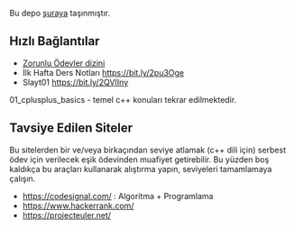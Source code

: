 Bu depo [şuraya](https://github.com/zyavuz610/learnCPP_inKTU) taşınmıştır.


## Hızlı Bağlantılar
* [Zorunlu Ödevler dizini](https://github.com/zaferyavuz/programming_in_cplusplus/tree/master/00_homeWORKS/assigned%20homeworks)
* İlk Hafta Ders Notları https://bit.ly/2pu3Oge
* Slayt01 https://bit.ly/2QVIIny

01_cplusplus_basics - temel c++ konuları tekrar edilmektedir.


## Tavsiye Edilen Siteler
Bu sitelerden bir ve/veya birkaçından seviye atlamak (c++ dili için) serbest ödev için verilecek eşik ödevinden muafiyet getirebilir. Bu yüzden boş kaldıkça bu araçları kullanarak alıştırma yapın, seviyeleri tamamlamaya çalışın.
* https://codesignal.com/ : Algoritma + Programlama
* https://www.hackerrank.com/
* https://projecteuler.net/
